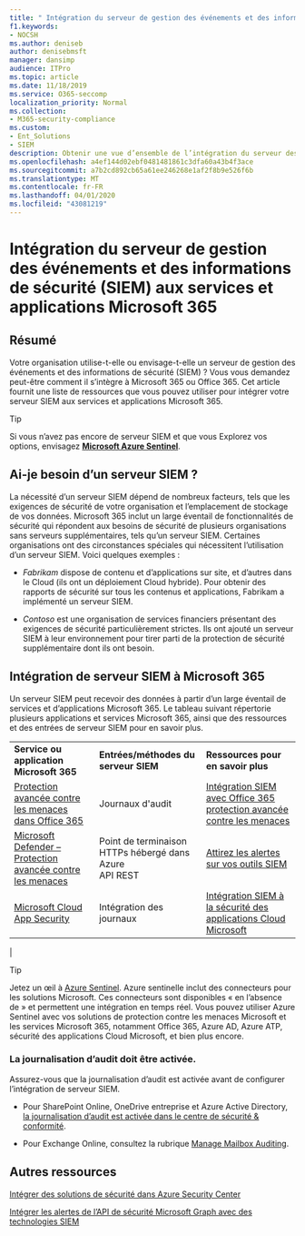 ```yaml
---
title: " Intégration du serveur de gestion des événements et des informations de sécurité (SIEM) aux services et applications Microsoft 365"
f1.keywords:
- NOCSH
ms.author: deniseb
author: denisebmsft
manager: dansimp
audience: ITPro
ms.topic: article
ms.date: 11/18/2019
ms.service: O365-seccomp
localization_priority: Normal
ms.collection:
- M365-security-compliance
ms.custom:
- Ent_Solutions
- SIEM
description: Obtenir une vue d’ensemble de l’intégration du serveur des informations de sécurité et de la gestion des événements (SIEM) à vos applications et services Cloud Microsoft 365
ms.openlocfilehash: a4ef144d02ebf0481481861c3dfa60a43b4f3ace
ms.sourcegitcommit: a7b2cd892cb65a61ee246268e1af2f8b9e526f6b
ms.translationtype: MT
ms.contentlocale: fr-FR
ms.lasthandoff: 04/01/2020
ms.locfileid: "43081219"
---
```

# <a name="security-information-and-event-management-siem-server-integration-with-microsoft-365-services-and-applications"></a>Intégration du serveur de gestion des événements et des informations de sécurité (SIEM) aux services et applications Microsoft 365

## <a name="summary"></a>Résumé

Votre organisation utilise-t-elle ou envisage-t-elle un serveur de gestion des événements et des informations de sécurité (SIEM) ? Vous vous demandez peut-être comment il s’intègre à Microsoft 365 ou Office 365. Cet article fournit une liste de ressources que vous pouvez utiliser pour intégrer votre serveur SIEM aux services et applications Microsoft 365.

> [!TIP]
> Si vous n’avez pas encore de serveur SIEM et que vous Explorez vos options, envisagez **[Microsoft Azure Sentinel](https://docs.microsoft.com/azure/sentinel/overview)**.

## <a name="do-i-need-a-siem-server"></a>Ai-je besoin d’un serveur SIEM ?

La nécessité d’un serveur SIEM dépend de nombreux facteurs, tels que les exigences de sécurité de votre organisation et l’emplacement de stockage de vos données. Microsoft 365 inclut un large éventail de fonctionnalités de sécurité qui répondent aux besoins de sécurité de plusieurs organisations sans serveurs supplémentaires, tels qu’un serveur SIEM. Certaines organisations ont des circonstances spéciales qui nécessitent l’utilisation d’un serveur SIEM. Voici quelques exemples :

- *Fabrikam* dispose de contenu et d’applications sur site, et d’autres dans le Cloud (ils ont un déploiement Cloud hybride). Pour obtenir des rapports de sécurité sur tous les contenus et applications, Fabrikam a implémenté un serveur SIEM.

- *Contoso* est une organisation de services financiers présentant des exigences de sécurité particulièrement strictes. Ils ont ajouté un serveur SIEM à leur environnement pour tirer parti de la protection de sécurité supplémentaire dont ils ont besoin.

## <a name="siem-server-integration-with-microsoft-365"></a>Intégration de serveur SIEM à Microsoft 365

Un serveur SIEM peut recevoir des données à partir d’un large éventail de services et d’applications Microsoft 365. Le tableau suivant répertorie plusieurs applications et services Microsoft 365, ainsi que des ressources et des entrées de serveur SIEM pour en savoir plus.

||||
|---|---|---|
|**Service ou application Microsoft 365**|**Entrées/méthodes du serveur SIEM**|**Ressources pour en savoir plus**|
|[Protection avancée contre les menaces dans Office 365](office-365-atp.md)|Journaux d'audit|[Intégration SIEM avec Office 365 protection avancée contre les menaces](siem-integration-with-office-365-ti.md)|
|[Microsoft Defender – Protection avancée contre les menaces](https://docs.microsoft.com/windows/security/threat-protection/)|Point de terminaison HTTPs hébergé dans Azure <br/>API REST|[Attirez les alertes sur vos outils SIEM](https://docs.microsoft.com/windows/security/threat-protection/microsoft-defender-atp/configure-siem)|
|[Microsoft Cloud App Security](https://docs.microsoft.com/cloud-app-security/what-is-cloud-app-security)|Intégration des journaux|[Intégration SIEM à la sécurité des applications Cloud Microsoft](https://docs.microsoft.com/cloud-app-security/siem)|
|

> [!TIP]
> Jetez un œil à [Azure Sentinel](https://docs.microsoft.com/azure/sentinel/overview). Azure sentinelle inclut des connecteurs pour les solutions Microsoft. Ces connecteurs sont disponibles « en l’absence de » et permettent une intégration en temps réel. Vous pouvez utiliser Azure Sentinel avec vos solutions de protection contre les menaces Microsoft et les services Microsoft 365, notamment Office 365, Azure AD, Azure ATP, sécurité des applications Cloud Microsoft, et bien plus encore.

### <a name="audit-logging-must-be-turned-on"></a>La journalisation d’audit doit être activée.

Assurez-vous que la journalisation d’audit est activée avant de configurer l’intégration de serveur SIEM.

- Pour SharePoint Online, OneDrive entreprise et Azure Active Directory, [la journalisation d’audit est activée dans le centre de sécurité & conformité](../../compliance/turn-audit-log-search-on-or-off.md).

- Pour Exchange Online, consultez la rubrique [Manage Mailbox Auditing](../../compliance/enable-mailbox-auditing.md).

## <a name="more-resources"></a>Autres ressources

[Intégrer des solutions de sécurité dans Azure Security Center](https://docs.microsoft.com/azure/security-center/security-center-partner-integration#exporting-data-to-a-siem)

[Intégrer les alertes de l’API de sécurité Microsoft Graph avec des technologies SIEM](https://docs.microsoft.com/graph/security-integration)

